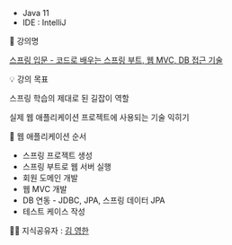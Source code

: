- Java 11
- IDE : IntelliJ

📄 강의명 

[스프링 입문 - 코드로 배우는 스프링 부트, 웹 MVC, DB 접근 기술](https://www.inflearn.com/course/%EC%8A%A4%ED%94%84%EB%A7%81-%EC%9E%85%EB%AC%B8-%EC%8A%A4%ED%94%84%EB%A7%81%EB%B6%80%ED%8A%B8/dashboard)

💡 강의 목표

스프링 학습의 제대로 된 길잡이 역할

실제 웹 애플리케이션 프로젝트에 사용되는 기술 익히기

📍 웹 애플리케이션 순서

- 스프링 프로젝트 생성
- 스프링 부트로 웹 서버 실행
- 회원 도메인 개발
- 웹 MVC 개발
- DB 연동 - JDBC, JPA, 스프링 데이터 JPA
- 테스트 케이스 작성

👨‍🏫 지식공유자 : [김 영한](https://www.inflearn.com/users/@yh)
